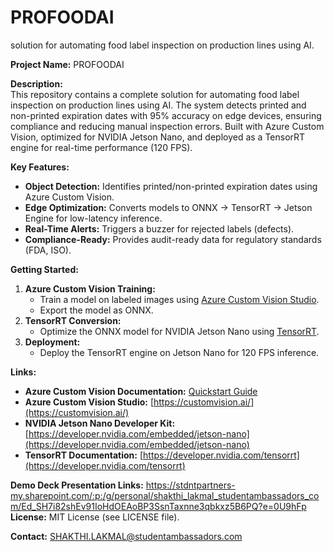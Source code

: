 # PROFOODAI
 solution for automating food label inspection on production lines using AI.
 
**Project Name:** PROFOODAI 

**Description:**  
This repository contains a complete solution for automating food label inspection on production lines using AI. The system detects printed and non-printed expiration dates with 95% accuracy on edge devices, ensuring compliance and reducing manual inspection errors. Built with Azure Custom Vision, optimized for NVIDIA Jetson Nano, and deployed as a TensorRT engine for real-time performance (120 FPS).  

**Key Features:**  
- **Object Detection:** Identifies printed/non-printed expiration dates using Azure Custom Vision.  
- **Edge Optimization:** Converts models to ONNX → TensorRT → Jetson Engine for low-latency inference.  
- **Real-Time Alerts:** Triggers a buzzer for rejected labels (defects).  
- **Compliance-Ready:** Provides audit-ready data for regulatory standards (FDA, ISO).  

**Getting Started:**  
1. **Azure Custom Vision Training:**  
   - Train a model on labeled images using [Azure Custom Vision Studio](https://customvision.ai/).  
   - Export the model as ONNX.  
2. **TensorRT Conversion:**  
   - Optimize the ONNX model for NVIDIA Jetson Nano using [TensorRT](https://developer.nvidia.com/tensorrt).  
3. **Deployment:**  
   - Deploy the TensorRT engine on Jetson Nano for 120 FPS inference.  

**Links:**  
- **Azure Custom Vision Documentation:** [Quickstart Guide](https://learn.microsoft.com/en-us/azure/ai-services/custom-vision-service/quickstarts/image-classification)   
- **Azure Custom Vision Studio:** [https://customvision.ai/](https://customvision.ai/)  
- **NVIDIA Jetson Nano Developer Kit:** [https://developer.nvidia.com/embedded/jetson-nano](https://developer.nvidia.com/embedded/jetson-nano)  
- **TensorRT Documentation:** [https://developer.nvidia.com/tensorrt](https://developer.nvidia.com/tensorrt)  

**Demo Deck Presentation Links:**  https://stdntpartners-my.sharepoint.com/:p:/g/personal/shakthi_lakmal_studentambassadors_com/Ed_SH7i82shEv91IoHdOEAoBP3SsnTaxnne3qbkxz5B6PQ?e=0U9hFp
**License:** MIT License (see LICENSE file).  

**Contact:** SHAKTHI.LAKMAL@studentambassadors.com 
